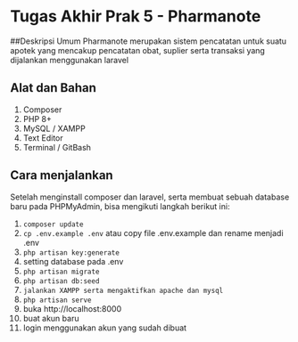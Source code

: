 # Tugas Akhir Prak 5 - Pharmanote

##Deskripsi Umum
Pharmanote merupakan sistem pencatatan untuk suatu apotek yang mencakup pencatatan obat, suplier serta transaksi yang dijalankan menggunakan laravel


## Alat dan Bahan
 1. Composer
 2. PHP 8+
 3. MySQL / XAMPP
 4. Text Editor
 5. Terminal / GitBash
 

## Cara menjalankan
Setelah menginstall composer dan laravel, serta membuat sebuah database baru pada PHPMyAdmin, bisa mengikuti langkah berikut ini:

1. ```composer update```
2. ```cp .env.example .env``` atau copy file .env.example dan rename menjadi .env
3. ```php artisan key:generate```
4. setting database pada .env
5. ```php artisan migrate```
6. ```php artisan db:seed```
4. ```jalankan XAMPP serta mengaktifkan apache dan mysql```
7. ```php artisan serve```
8. buka http://localhost:8000
9. buat akun baru
10. login menggunakan akun yang sudah dibuat
